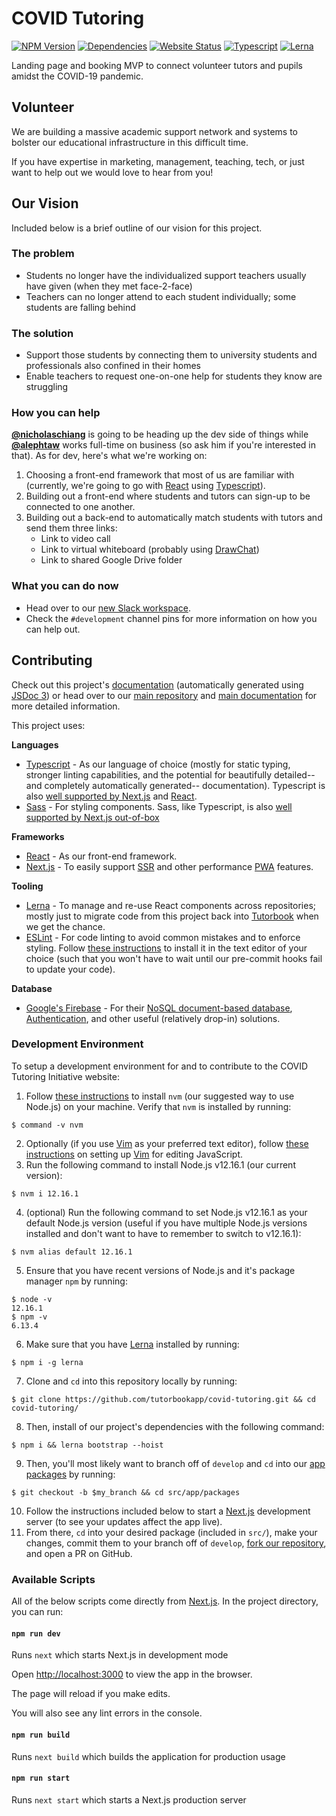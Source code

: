 # COVID Tutoring

[![NPM Version](https://img.shields.io/npm/v/@tutorbook/covid)](https://npmjs.com/package/@tutorbook/covid)
[![Dependencies](https://img.shields.io/david/tutorbookapp/covid-tutoring)](https://david-dm.org/tutorbookapp/covid-tutoring)
[![Website Status](https://img.shields.io/website?down_color=lightgrey&down_message=down&up_color=brightgreen&up_message=up&url=https%3A%2F%2Fcovidtutoring.org%2F)](https://covidtutoring.org/)
[![Typescript](https://img.shields.io/badge/uses-typescript-orange?styles=flat)](https://typescriptlang.org)
[![Lerna](https://img.shields.io/badge/maintained%20with-lerna-cc00ff.svg)](https://lerna.js.org/)

Landing page and booking MVP to connect volunteer tutors and pupils amidst the
COVID-19 pandemic.

## Volunteer

We are building a massive academic support network and systems to bolster our
educational infrastructure in this difficult time.

If you have expertise in marketing, management, teaching, tech, or just want to
help out we would love to hear from you!

## Our Vision

Included below is a brief outline of our vision for this project.

### The problem

- Students no longer have the individualized support teachers usually have given
  (when they met face-2-face)
- Teachers can no longer attend to each student individually; some students are
  falling behind

### The solution
- Support those students by connecting them to university students and
  professionals also confined in their homes
- Enable teachers to request one-on-one help for students they know are
  struggling

### How you can help

[**@nicholaschiang**](https://github.com/nicholaschiang) is going to be heading
up the dev side of things while [**@alephtaw**](https://github.com/alephta) 
works full-time on business (so ask him if you're interested in that). As for 
dev, here's what we're working on:
1. Choosing a front-end framework that most of us are familiar with (currently,
   we're going to go with [React](https://reactjs.org) using
   [Typescript](https://www.typescriptlang.org/)).
2. Building out a front-end where students and tutors can sign-up to be
   connected to one another.
3. Building out a back-end to automatically match students with tutors and send
   them three links:
   - Link to video call
   - Link to virtual whiteboard (probably using
     [DrawChat](https://github.com/cojapacze/sketchpad))
   - Link to shared Google Drive folder

### What you can do now
- Head over to our [new Slack workspace](https://covidtutoring.slack.com).
- Check the `#development` channel pins for more information on how you can help
  out.

## Contributing 

Check out this project's [documentation](https://covidtutoring.org/docs/)
(automatically generated using [JSDoc 3](https://jsdoc.app)) or head over to our
[main repository](https://github.com/tutorbookapp/tutorbook) and [main
documentation](https://tutorbook.app/docs/) for more detailed information.

This project uses:

**Languages**
- [Typescript](https://www.typescriptlang.org) - As our language of choice
  (mostly for static typing, stronger linting capabilities, and the potential
  for beautifully detailed--and completely automatically generated--
  documentation). Typescript is also [well supported by 
  Next.js](https://nextjs.org/docs/basic-features/typescript) and 
  [React](https://reactjs.org/docs/static-type-checking.html#typescript).
- [Sass](https://sass-lang.com) - For styling components. Sass, like Typescript,
  is also [well supported by Next.js 
  out-of-box](https://nextjs.org/docs/basic-features/built-in-css-support#sass-support)

**Frameworks**
- [React](https://reactjs.org) - As our front-end framework.
- [Next.js](https://nextjs.org) - To easily support 
  [SSR](https://nextjs.org/docs/basic-features/pages#server-side-rendering) and
  other performance [PWA](https://web.dev/progressive-web-apps/) features.

**Tooling**
- [Lerna](https://lerna.js.org/) - To manage and re-use React components across
  repositories; mostly just to migrate code from this project back into
  [Tutorbook](https://tutorbook.app/docs/) when we get the chance.
- [ESLint](https://github.com/eslint/eslint) - For code linting to avoid
  common mistakes and to enforce styling. Follow [these
  instructions](https://eslint.org/docs/user-guide/integrations) to install it 
  in the text editor of your choice (such that you won't have to wait until our
  pre-commit hooks fail to update your code).

**Database**
- [Google's Firebase](https://firebase.google.com/) - For their [NoSQL
  document-based database](https://firebase.google.com/products/firestore),
  [Authentication](https://firebase.google.com/products/auth), and other
  useful (relatively drop-in) solutions.

### Development Environment 

To setup a development environment for and to contribute to the COVID Tutoring
Initiative website:

1. Follow [these instructions](https://github.com/nvm-sh/nvm#installing-and-updating)
   to install `nvm` (our suggested way to use Node.js) on your
   machine. Verify that `nvm` is installed by running:

```
$ command -v nvm
```

2. Optionally (if you use [Vim](https://vim.org) as your preferred text editor),
   follow [these instructions](https://freshman.tech/vim-javascript/) on setting
   up [Vim](https://vim.org) for editing JavaScript.
3. Run the following command to install Node.js v12.16.1 (our current version):

```
$ nvm i 12.16.1 
```

4. (optional) Run the following command to set Node.js v12.16.1 as your default
   Node.js version (useful if you have multiple Node.js versions installed and
   don't want to have to remember to switch to v12.16.1):

```
$ nvm alias default 12.16.1
```

5. Ensure that you have recent versions of Node.js and it's package manager
   `npm` by running:

```
$ node -v
12.16.1
$ npm -v
6.13.4
```

6. Make sure that you have [Lerna](https://lerna.js.org) installed by running:

```
$ npm i -g lerna
```

7. Clone and `cd` into this repository locally by running:

```
$ git clone https://github.com/tutorbookapp/covid-tutoring.git && cd covid-tutoring/
```

8. Then, install of our project's dependencies with the following command:

```
$ npm i && lerna bootstrap --hoist
```

9. Then, you'll most likely want to branch off of `develop` and `cd` into our
   [app packages](https://npmjs.com/org/tutorbook) by running:

```
$ git checkout -b $my_branch && cd src/app/packages
```

10. Follow the instructions included below to start a
   [Next.js](https://nextjs.org) development server (to see your updates affect 
   the app live).
11. From there, `cd` into your desired package (included in `src/`), make your 
   changes, commit them to your branch off of `develop`, [fork our 
   repository](https://github.com/tutorbookapp/covid-tutoring/fork), and open a 
   PR on GitHub.

### Available Scripts

All of the below scripts come directly from 
[Next.js](https://nextjs.org/docs/getting-started). In the project directory, 
you can run:

#### `npm run dev`

Runs `next` which starts Next.js in development mode

Open [http://localhost:3000](http://localhost:3000) to view the app in the 
browser.

The page will reload if you make edits.

You will also see any lint errors in the console.

#### `npm run build`

Runs `next build` which builds the application for production usage

#### `npm run start`

Runs `next start` which starts a Next.js production server
